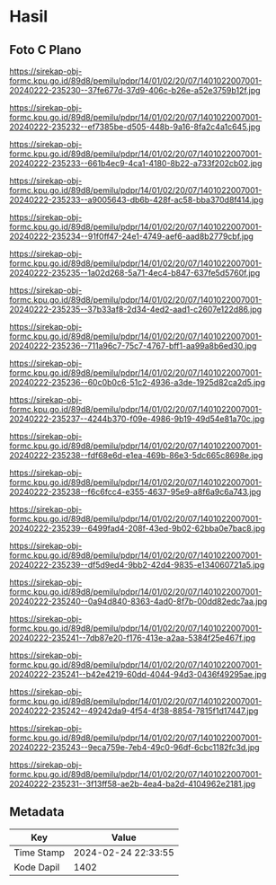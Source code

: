 # Hasil

## Foto C Plano

https://sirekap-obj-formc.kpu.go.id/89d8/pemilu/pdpr/14/01/02/20/07/1401022007001-20240222-235230--37fe677d-37d9-406c-b26e-a52e3759b12f.jpg

https://sirekap-obj-formc.kpu.go.id/89d8/pemilu/pdpr/14/01/02/20/07/1401022007001-20240222-235232--ef7385be-d505-448b-9a16-8fa2c4a1c645.jpg

https://sirekap-obj-formc.kpu.go.id/89d8/pemilu/pdpr/14/01/02/20/07/1401022007001-20240222-235233--661b4ec9-4ca1-4180-8b22-a733f202cb02.jpg

https://sirekap-obj-formc.kpu.go.id/89d8/pemilu/pdpr/14/01/02/20/07/1401022007001-20240222-235233--a9005643-db6b-428f-ac58-bba370d8f414.jpg

https://sirekap-obj-formc.kpu.go.id/89d8/pemilu/pdpr/14/01/02/20/07/1401022007001-20240222-235234--91f0ff47-24e1-4749-aef6-aad8b2779cbf.jpg

https://sirekap-obj-formc.kpu.go.id/89d8/pemilu/pdpr/14/01/02/20/07/1401022007001-20240222-235235--1a02d268-5a71-4ec4-b847-637fe5d5760f.jpg

https://sirekap-obj-formc.kpu.go.id/89d8/pemilu/pdpr/14/01/02/20/07/1401022007001-20240222-235235--37b33af8-2d34-4ed2-aad1-c2607e122d86.jpg

https://sirekap-obj-formc.kpu.go.id/89d8/pemilu/pdpr/14/01/02/20/07/1401022007001-20240222-235236--711a96c7-75c7-4767-bff1-aa99a8b6ed30.jpg

https://sirekap-obj-formc.kpu.go.id/89d8/pemilu/pdpr/14/01/02/20/07/1401022007001-20240222-235236--60c0b0c6-51c2-4936-a3de-1925d82ca2d5.jpg

https://sirekap-obj-formc.kpu.go.id/89d8/pemilu/pdpr/14/01/02/20/07/1401022007001-20240222-235237--4244b370-f09e-4986-9b19-49d54e81a70c.jpg

https://sirekap-obj-formc.kpu.go.id/89d8/pemilu/pdpr/14/01/02/20/07/1401022007001-20240222-235238--fdf68e6d-e1ea-469b-86e3-5dc665c8698e.jpg

https://sirekap-obj-formc.kpu.go.id/89d8/pemilu/pdpr/14/01/02/20/07/1401022007001-20240222-235238--f6c6fcc4-e355-4637-95e9-a8f6a9c6a743.jpg

https://sirekap-obj-formc.kpu.go.id/89d8/pemilu/pdpr/14/01/02/20/07/1401022007001-20240222-235239--6499fad4-208f-43ed-9b02-62bba0e7bac8.jpg

https://sirekap-obj-formc.kpu.go.id/89d8/pemilu/pdpr/14/01/02/20/07/1401022007001-20240222-235239--df5d9ed4-9bb2-42d4-9835-e134060721a5.jpg

https://sirekap-obj-formc.kpu.go.id/89d8/pemilu/pdpr/14/01/02/20/07/1401022007001-20240222-235240--0a94d840-8363-4ad0-8f7b-00dd82edc7aa.jpg

https://sirekap-obj-formc.kpu.go.id/89d8/pemilu/pdpr/14/01/02/20/07/1401022007001-20240222-235241--7db87e20-f176-413e-a2aa-5384f25e467f.jpg

https://sirekap-obj-formc.kpu.go.id/89d8/pemilu/pdpr/14/01/02/20/07/1401022007001-20240222-235241--b42e4219-60dd-4044-94d3-0436f49295ae.jpg

https://sirekap-obj-formc.kpu.go.id/89d8/pemilu/pdpr/14/01/02/20/07/1401022007001-20240222-235242--49242da9-4f54-4f38-8854-7815f1d17447.jpg

https://sirekap-obj-formc.kpu.go.id/89d8/pemilu/pdpr/14/01/02/20/07/1401022007001-20240222-235243--9eca759e-7eb4-49c0-96df-6cbc1182fc3d.jpg

https://sirekap-obj-formc.kpu.go.id/89d8/pemilu/pdpr/14/01/02/20/07/1401022007001-20240222-235231--3f13ff58-ae2b-4ea4-ba2d-4104962e2181.jpg


## Metadata

| Key        | Value               |
| ---------- | ------------------- |
| Time Stamp | 2024-02-24 22:33:55 |
| Kode Dapil | 1402                |



